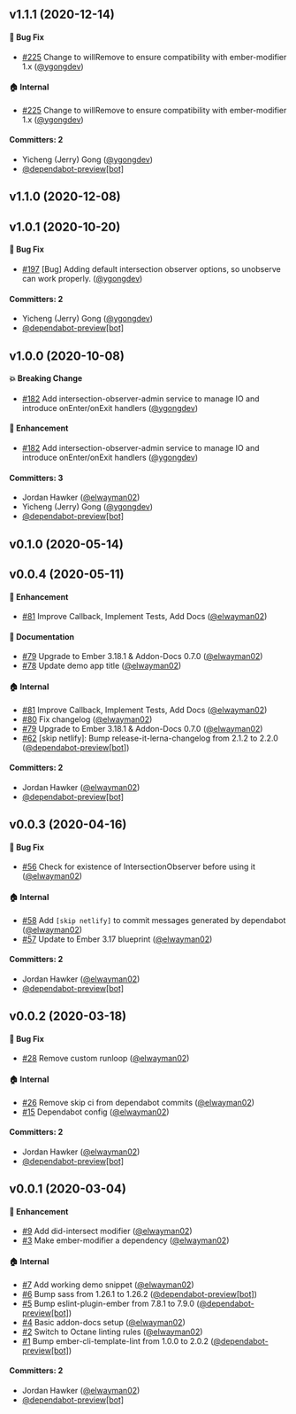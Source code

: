 ## v1.1.1 (2020-12-14)

#### :bug: Bug Fix
* [#225](https://github.com/elwayman02/ember-scroll-modifiers/pull/225) Change to willRemove to ensure compatibility with ember-modifier 1.x ([@ygongdev](https://github.com/ygongdev))

#### :house: Internal
* [#225](https://github.com/elwayman02/ember-scroll-modifiers/pull/225) Change to willRemove to ensure compatibility with ember-modifier 1.x ([@ygongdev](https://github.com/ygongdev))

#### Committers: 2
- Yicheng (Jerry) Gong ([@ygongdev](https://github.com/ygongdev))
- [@dependabot-preview[bot]](https://github.com/apps/dependabot-preview)

## v1.1.0 (2020-12-08)

## v1.0.1 (2020-10-20)

#### :bug: Bug Fix
* [#197](https://github.com/elwayman02/ember-scroll-modifiers/pull/197) [Bug] Adding default intersection observer options, so unobserve can work properly. ([@ygongdev](https://github.com/ygongdev))

#### Committers: 2
- Yicheng (Jerry) Gong ([@ygongdev](https://github.com/ygongdev))
- [@dependabot-preview[bot]](https://github.com/apps/dependabot-preview)

## v1.0.0 (2020-10-08)

#### :boom: Breaking Change
* [#182](https://github.com/elwayman02/ember-scroll-modifiers/pull/182) Add intersection-observer-admin service to manage IO and introduce onEnter/onExit handlers ([@ygongdev](https://github.com/ygongdev))

#### :rocket: Enhancement
* [#182](https://github.com/elwayman02/ember-scroll-modifiers/pull/182) Add intersection-observer-admin service to manage IO and introduce onEnter/onExit handlers ([@ygongdev](https://github.com/ygongdev))

#### Committers: 3
- Jordan Hawker ([@elwayman02](https://github.com/elwayman02))
- Yicheng (Jerry) Gong ([@ygongdev](https://github.com/ygongdev))
- [@dependabot-preview[bot]](https://github.com/apps/dependabot-preview)

## v0.1.0 (2020-05-14)

## v0.0.4 (2020-05-11)

#### :rocket: Enhancement
* [#81](https://github.com/elwayman02/ember-scroll-modifiers/pull/81) Improve Callback, Implement Tests, Add Docs ([@elwayman02](https://github.com/elwayman02))

#### :memo: Documentation
* [#79](https://github.com/elwayman02/ember-scroll-modifiers/pull/79) Upgrade to Ember 3.18.1 & Addon-Docs 0.7.0 ([@elwayman02](https://github.com/elwayman02))
* [#78](https://github.com/elwayman02/ember-scroll-modifiers/pull/78) Update demo app title ([@elwayman02](https://github.com/elwayman02))

#### :house: Internal
* [#81](https://github.com/elwayman02/ember-scroll-modifiers/pull/81) Improve Callback, Implement Tests, Add Docs ([@elwayman02](https://github.com/elwayman02))
* [#80](https://github.com/elwayman02/ember-scroll-modifiers/pull/80) Fix changelog ([@elwayman02](https://github.com/elwayman02))
* [#79](https://github.com/elwayman02/ember-scroll-modifiers/pull/79) Upgrade to Ember 3.18.1 & Addon-Docs 0.7.0 ([@elwayman02](https://github.com/elwayman02))
* [#62](https://github.com/elwayman02/ember-scroll-modifiers/pull/62) [skip netlify]: Bump release-it-lerna-changelog from 2.1.2 to 2.2.0 ([@dependabot-preview[bot]](https://github.com/apps/dependabot-preview))

#### Committers: 2
- Jordan Hawker ([@elwayman02](https://github.com/elwayman02))
- [@dependabot-preview[bot]](https://github.com/apps/dependabot-preview)

## v0.0.3 (2020-04-16)

#### :bug: Bug Fix
* [#56](https://github.com/elwayman02/ember-scroll-modifiers/pull/56) Check for existence of IntersectionObserver before using it ([@elwayman02](https://github.com/elwayman02))

#### :house: Internal
* [#58](https://github.com/elwayman02/ember-scroll-modifiers/pull/58) Add `[skip netlify]` to commit messages generated by dependabot ([@elwayman02](https://github.com/elwayman02))
* [#57](https://github.com/elwayman02/ember-scroll-modifiers/pull/57) Update to Ember 3.17 blueprint ([@elwayman02](https://github.com/elwayman02))

#### Committers: 2
- Jordan Hawker ([@elwayman02](https://github.com/elwayman02))
- [@dependabot-preview[bot]](https://github.com/apps/dependabot-preview)


## v0.0.2 (2020-03-18)

#### :bug: Bug Fix
* [#28](https://github.com/elwayman02/ember-scroll-modifiers/pull/28) Remove custom runloop ([@elwayman02](https://github.com/elwayman02))

#### :house: Internal
* [#26](https://github.com/elwayman02/ember-scroll-modifiers/pull/26) Remove skip ci from dependabot commits ([@elwayman02](https://github.com/elwayman02))
* [#15](https://github.com/elwayman02/ember-scroll-modifiers/pull/15) Dependabot config ([@elwayman02](https://github.com/elwayman02))

#### Committers: 2
- Jordan Hawker ([@elwayman02](https://github.com/elwayman02))
- [@dependabot-preview[bot]](https://github.com/apps/dependabot-preview)


## v0.0.1 (2020-03-04)

#### :rocket: Enhancement
* [#9](https://github.com/elwayman02/ember-scroll-modifiers/pull/9) Add did-intersect modifier ([@elwayman02](https://github.com/elwayman02))
* [#3](https://github.com/elwayman02/ember-scroll-modifiers/pull/3) Make ember-modifier a dependency ([@elwayman02](https://github.com/elwayman02))

#### :house: Internal
* [#7](https://github.com/elwayman02/ember-scroll-modifiers/pull/7) Add working demo snippet ([@elwayman02](https://github.com/elwayman02))
* [#6](https://github.com/elwayman02/ember-scroll-modifiers/pull/6) Bump sass from 1.26.1 to 1.26.2 ([@dependabot-preview[bot]](https://github.com/apps/dependabot-preview))
* [#5](https://github.com/elwayman02/ember-scroll-modifiers/pull/5) Bump eslint-plugin-ember from 7.8.1 to 7.9.0 ([@dependabot-preview[bot]](https://github.com/apps/dependabot-preview))
* [#4](https://github.com/elwayman02/ember-scroll-modifiers/pull/4) Basic addon-docs setup ([@elwayman02](https://github.com/elwayman02))
* [#2](https://github.com/elwayman02/ember-scroll-modifiers/pull/2) Switch to Octane linting rules ([@elwayman02](https://github.com/elwayman02))
* [#1](https://github.com/elwayman02/ember-scroll-modifiers/pull/1) Bump ember-cli-template-lint from 1.0.0 to 2.0.2 ([@dependabot-preview[bot]](https://github.com/apps/dependabot-preview))

#### Committers: 2
- Jordan Hawker ([@elwayman02](https://github.com/elwayman02))
- [@dependabot-preview[bot]](https://github.com/apps/dependabot-preview)

